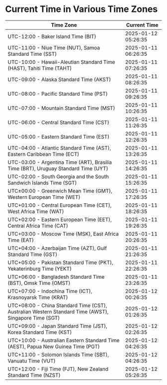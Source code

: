 # Current Time in Various Time Zones

| Time Zone | Current Time |
|-----------|--------------|
| UTC-12:00 - Baker Island Time (BIT) | 2025-01-12 05:26:35 |
| UTC-11:00 - Niue Time (NUT), Samoa Standard Time (SST) | 2025-01-11 06:26:35 |
| UTC-10:00 - Hawaii-Aleutian Standard Time (HAST), Tahiti Time (TAHT) | 2025-01-11 07:26:35 |
| UTC-09:00 - Alaska Standard Time (AKST) | 2025-01-11 08:26:35 |
| UTC-08:00 - Pacific Standard Time (PST) | 2025-01-11 09:26:35 |
| UTC-07:00 - Mountain Standard Time (MST) | 2025-01-11 10:26:35 |
| UTC-06:00 - Central Standard Time (CST) | 2025-01-11 11:26:35 |
| UTC-05:00 - Eastern Standard Time (EST) | 2025-01-11 12:26:35 |
| UTC-04:00 - Atlantic Standard Time (AST), Eastern Caribbean Time (ECT) | 2025-01-11 13:26:35 |
| UTC-03:00 - Argentina Time (ART), Brasília Time (BRT), Uruguay Standard Time (UYT) | 2025-01-11 14:26:35 |
| UTC-02:00 - South Georgia and the South Sandwich Islands Time (SGT) | 2025-01-11 15:26:35 |
| UTC±00:00 - Greenwich Mean Time (GMT), Western European Time (WET) | 2025-01-11 17:26:35 |
| UTC+01:00 - Central European Time (CET), West Africa Time (WAT) | 2025-01-11 18:26:35 |
| UTC+02:00 - Eastern European Time (EET), Central Africa Time (CAT) | 2025-01-11 19:26:35 |
| UTC+03:00 - Moscow Time (MSK), East Africa Time (EAT) | 2025-01-11 20:26:35 |
| UTC+04:00 - Azerbaijan Time (AZT), Gulf Standard Time (GST) | 2025-01-11 21:26:35 |
| UTC+05:00 - Pakistan Standard Time (PKT), Yekaterinburg Time (YEKT) | 2025-01-11 22:26:35 |
| UTC+06:00 - Bangladesh Standard Time (BST), Omsk Time (OMST) | 2025-01-11 23:26:35 |
| UTC+07:00 - Indochina Time (ICT), Krasnoyarsk Time (KRAT) | 2025-01-12 00:26:35 |
| UTC+08:00 - China Standard Time (CST), Australian Western Standard Time (AWST), Singapore Time (SGT) | 2025-01-12 01:26:35 |
| UTC+09:00 - Japan Standard Time (JST), Korea Standard Time (KST) | 2025-01-12 02:26:35 |
| UTC+10:00 - Australian Eastern Standard Time (AEST), Papua New Guinea Time (PGT) | 2025-01-12 04:26:35 |
| UTC+11:00 - Solomon Islands Time (SBT), Vanuatu Time (VUT) | 2025-01-12 04:26:35 |
| UTC+12:00 - Fiji Time (FJT), New Zealand Standard Time (NZST) | 2025-01-12 05:26:35 |
